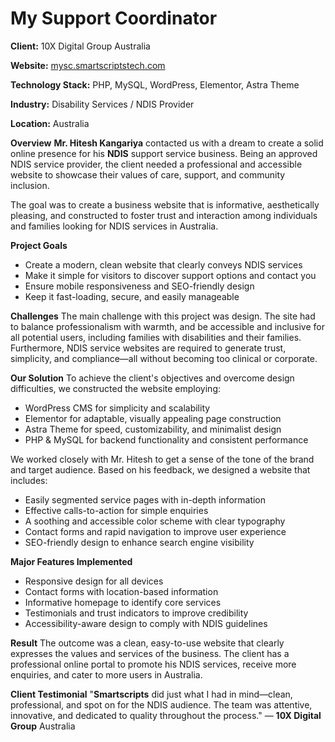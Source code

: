 # My Support Coordinator

**Client:** 10X Digital Group Australia

**Website:** [mysc.smartscriptstech.com](https://mysc.smartscriptstech.com)

**Technology Stack:** PHP, MySQL, WordPress, Elementor, Astra Theme

**Industry:** Disability Services / NDIS Provider

**Location:** Australia

**Overview**
**Mr. Hitesh Kangariya** contacted us with a dream to create a solid online presence for his **NDIS** support service business. Being an approved NDIS service provider, the client needed a professional and accessible website to showcase their values of care, support, and community inclusion.

The goal was to create a business website that is informative, aesthetically pleasing, and constructed to foster trust and interaction among individuals and families looking for NDIS services in Australia.

**Project Goals**
- Create a modern, clean website that clearly conveys NDIS services
- Make it simple for visitors to discover support options and contact you
- Ensure mobile responsiveness and SEO-friendly design
- Keep it fast-loading, secure, and easily manageable

**Challenges**
The main challenge with this project was design. The site had to balance professionalism with warmth, and be accessible and inclusive for all potential users, including families with disabilities and their families. Furthermore, NDIS service websites are required to generate trust, simplicity, and compliance—all without becoming too clinical or corporate.

**Our Solution**
To achieve the client's objectives and overcome design difficulties, we constructed the website employing:

- WordPress CMS for simplicity and scalability
- Elementor for adaptable, visually appealing page construction
- Astra Theme for speed, customizability, and minimalist design
- PHP & MySQL for backend functionality and consistent performance

We worked closely with Mr. Hitesh to get a sense of the tone of the brand and target audience. Based on his feedback, we designed a website that includes:

- Easily segmented service pages with in-depth information
- Effective calls-to-action for simple enquiries
- A soothing and accessible color scheme with clear typography
- Contact forms and rapid navigation to improve user experience
- SEO-friendly design to enhance search engine visibility

**Major Features Implemented**
- Responsive design for all devices
- Contact forms with location-based information
- Informative homepage to identify core services
- Testimonials and trust indicators to improve credibility
- Accessibility-aware design to comply with NDIS guidelines

**Result**
The outcome was a clean, easy-to-use website that clearly expresses the values and services of the business. The client has a professional online portal to promote his NDIS services, receive more enquiries, and cater to more users in Australia.

**Client Testimonial**
"**Smartscripts** did just what I had in mind—clean, professional, and spot on for the NDIS audience. The team was attentive, innovative, and dedicated to quality throughout the process."
— **10X Digital Group** Australia
